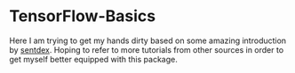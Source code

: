 # TensorFlow-Basics

Here I am trying to get my hands dirty based on some amazing introduction by [sentdex](https://www.youtube.com/playlist?list=PLQVvvaa0QuDfhTox0AjmQ6tvTgMBZBEXN). Hoping to refer to more tutorials from other sources in order to get myself better equipped with this package.
